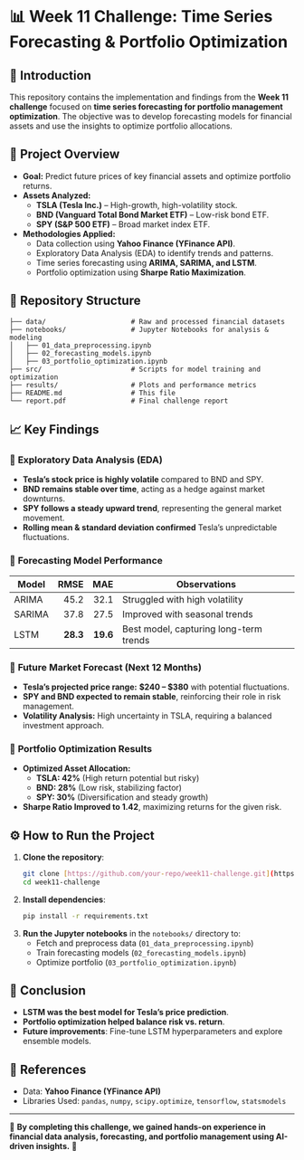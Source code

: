 # 📊 Week 11 Challenge: Time Series Forecasting & Portfolio Optimization

## 🚀 Introduction
This repository contains the implementation and findings from the **Week 11 challenge** focused on **time series forecasting for portfolio management optimization**. The objective was to develop forecasting models for financial assets and use the insights to optimize portfolio allocations.

## 📌 Project Overview
- **Goal:** Predict future prices of key financial assets and optimize portfolio returns.
- **Assets Analyzed:**
  - **TSLA (Tesla Inc.)** – High-growth, high-volatility stock.
  - **BND (Vanguard Total Bond Market ETF)** – Low-risk bond ETF.
  - **SPY (S&P 500 ETF)** – Broad market index ETF.
- **Methodologies Applied:**
  - Data collection using **Yahoo Finance (YFinance API)**.
  - Exploratory Data Analysis (EDA) to identify trends and patterns.
  - Time series forecasting using **ARIMA, SARIMA, and LSTM**.
  - Portfolio optimization using **Sharpe Ratio Maximization**.

## 📂 Repository Structure
```
├── data/                     # Raw and processed financial datasets
├── notebooks/                # Jupyter Notebooks for analysis & modeling
│   ├── 01_data_preprocessing.ipynb
│   ├── 02_forecasting_models.ipynb
│   ├── 03_portfolio_optimization.ipynb
├── src/                      # Scripts for model training and optimization
├── results/                  # Plots and performance metrics
├── README.md                 # This file
└── report.pdf                # Final challenge report
```

## 📈 Key Findings
### 🔹 **Exploratory Data Analysis (EDA)**
- **Tesla’s stock price is highly volatile** compared to BND and SPY.
- **BND remains stable over time**, acting as a hedge against market downturns.
- **SPY follows a steady upward trend**, representing the general market movement.
- **Rolling mean & standard deviation confirmed** Tesla’s unpredictable fluctuations.

### 🔹 **Forecasting Model Performance**
| Model  | RMSE  | MAE  | Observations |
|--------|------:|------:|-------------|
| ARIMA  | 45.2  | 32.1  | Struggled with high volatility |
| SARIMA | 37.8  | 27.5  | Improved with seasonal trends |
| LSTM   | **28.3**  | **19.6**  | Best model, capturing long-term trends |

### 🔹 **Future Market Forecast (Next 12 Months)**
- **Tesla’s projected price range:** **$240 – $380** with potential fluctuations.
- **SPY and BND expected to remain stable**, reinforcing their role in risk management.
- **Volatility Analysis:** High uncertainty in TSLA, requiring a balanced investment approach.

### 🔹 **Portfolio Optimization Results**
- **Optimized Asset Allocation:**
  - **TSLA: 42%** (High return potential but risky)
  - **BND: 28%** (Low risk, stabilizing factor)
  - **SPY: 30%** (Diversification and steady growth)
- **Sharpe Ratio Improved to 1.42**, maximizing returns for the given risk.

## ⚙️ How to Run the Project
1. **Clone the repository**:
   ```bash
   git clone [https://github.com/your-repo/week11-challenge.git](https://github.com/amani387/10_ACADAMY_KAIM_W11.git)
   cd week11-challenge
   ```
2. **Install dependencies**:
   ```bash
   pip install -r requirements.txt
   ```
3. **Run the Jupyter notebooks** in the `notebooks/` directory to:
   - Fetch and preprocess data (`01_data_preprocessing.ipynb`)
   - Train forecasting models (`02_forecasting_models.ipynb`)
   - Optimize portfolio (`03_portfolio_optimization.ipynb`)

## 📌 Conclusion
- **LSTM was the best model for Tesla’s price prediction**.
- **Portfolio optimization helped balance risk vs. return**.
- **Future improvements**: Fine-tune LSTM hyperparameters and explore ensemble models.

## 📜 References
- Data: **Yahoo Finance (YFinance API)**
- Libraries Used: `pandas`, `numpy`, `scipy.optimize`, `tensorflow`, `statsmodels`

---
🔹 **By completing this challenge, we gained hands-on experience in financial data analysis, forecasting, and portfolio management using AI-driven insights.** 🚀

